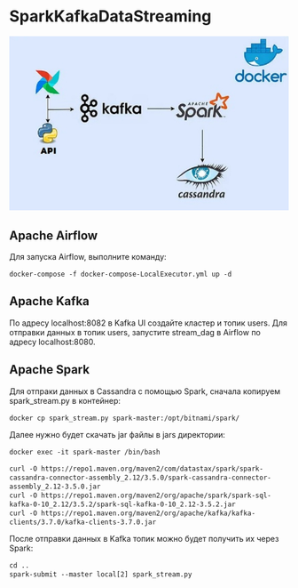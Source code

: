 # SparkKafkaDataStreaming
![](https://github.com/rimaakhmedov/SparkKafkaDataStreaming/blob/main/arch.jpg)

## Apache Airflow
Для запуска Airflow, выполните команду:
```
docker-compose -f docker-compose-LocalExecutor.yml up -d 
```
## Apache Kafka
По адресу localhost:8082 в Kafka UI создайте кластер и топик users.
Для отправки данных в топик users, запустите stream_dag в Airflow по адресу localhost:8080.
## Apache Spark
Для отпраки данных в Cassandra с помощью Spark, сначала копируем spark_stream.py в контейнер:
```
docker cp spark_stream.py spark-master:/opt/bitnami/spark/
```
Далее нужно будет скачать jar файлы в jars директории:
```
docker exec -it spark-master /bin/bash
```
```cd jars
curl -O https://repo1.maven.org/maven2/com/datastax/spark/spark-cassandra-connector-assembly_2.12/3.5.0/spark-cassandra-connector-assembly_2.12-3.5.0.jar
curl -O https://repo1.maven.org/maven2/org/apache/spark/spark-sql-kafka-0-10_2.12/3.5.2/spark-sql-kafka-0-10_2.12-3.5.2.jar
curl -O https://repo1.maven.org/maven2/org/apache/kafka/kafka-clients/3.7.0/kafka-clients-3.7.0.jar
```
После отправки данных в Kafka топик можно будет получить их через Spark:
```
cd ..
spark-submit --master local[2] spark_stream.py
```
